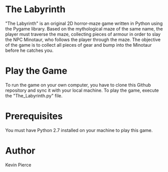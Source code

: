 # The Labyrinth
"The Labyrinth" is an original 2D horror-maze game written in Python using the Pygame library. Based on the mythological maze of the same name, the player must traverse the maze, collecting pieces of armour in order to slay the NPC Minotaur, who follows the player through the maze. The objective of the game is to collect all pieces of gear and bump into the Minotaur before he catches you.

# Play the Game
To run the game on your own computer, you have to clone this Github repository and sync it with your local machine. To play the game, execute the "The_Labyrinth.py" file.

# Prerequisites 
You must have Python 2.7 installed on your machine to play this game.

# Author
Kevin Pierce
